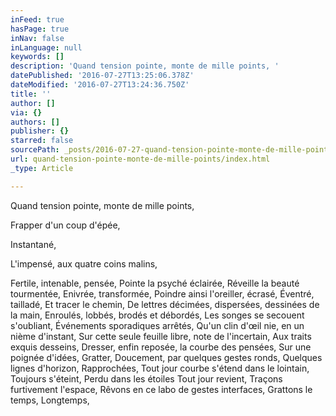 ```yaml
---
inFeed: true
hasPage: true
inNav: false
inLanguage: null
keywords: []
description: 'Quand tension pointe, monte de mille points, '
datePublished: '2016-07-27T13:25:06.378Z'
dateModified: '2016-07-27T13:24:36.750Z'
title: ''
author: []
via: {}
authors: []
publisher: {}
starred: false
sourcePath: _posts/2016-07-27-quand-tension-pointe-monte-de-mille-points.md
url: quand-tension-pointe-monte-de-mille-points/index.html
_type: Article

---
```

Quand tension pointe, monte de mille points, 

Frapper d'un coup d'épée, 

Instantané, 

L'impensé, aux quatre coins malins, 

Fertile, intenable, pensée, Pointe la psyché éclairée, Réveille la beauté tourmentée, Enivrée, transformée, Poindre ainsi l'oreiller, écrasé, Éventré, tailladé, Et tracer le chemin, De lettres décimées, dispersées, dessinées de la main, Enroulés, lobbés, brodés et débordés, Les songes se secouent s'oubliant, Événements sporadiques arrêtés, Qu'un clin d'œil nie, en un nième d'instant, Sur cette seule feuille libre, note de l'incertain, Aux traits exquis desseins, Dresser, enfin reposée, la courbe des pensées, Sur une poignée d'idées, Gratter, Doucement, par quelques gestes ronds, Quelques lignes d'horizon, Rapprochées, Tout jour courbe s'étend dans le lointain, Toujours s'éteint, Perdu dans les étoiles Tout jour revient, Traçons furtivement l'espace, Rêvons en ce labo de gestes interfaces, Grattons le temps, Longtemps,